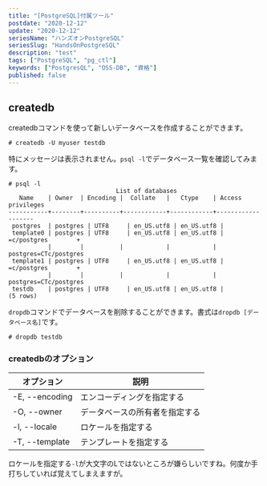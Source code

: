 ```yaml
---
title: "[PostgreSQL]付属ツール"
postdate: "2020-12-12"
update: "2020-12-12"
seriesName: "ハンズオンPostgreSQL"
seriesSlug: "HandsOnPostgreSQL"
description: "test"
tags: ["PostgreSQL", "pg_ctl"]
keywords: ["PostgresQL", "OSS-DB", "資格"]
published: false
---
```



## createdb

createdbコマンドを使って新しいデータベースを作成することができます。

```dummy
# createdb -U myuser testdb
```

特にメッセージは表示されません。`psql -l`でデータベース一覧を確認してみます。

```dummy
# psql -l
                              List of databases
   Name    | Owner  | Encoding |  Collate   |   Ctype    | Access privileges 
-----------+--------+----------+------------+------------+-------------------
 postgres  | postgres | UTF8     | en_US.utf8 | en_US.utf8 |
 template0 | postgres | UTF8     | en_US.utf8 | en_US.utf8 | =c/postgres        +
           |        |          |            |            | postgres=CTc/postgres
 template1 | postgres | UTF8     | en_US.utf8 | en_US.utf8 | =c/postgres        +
           |        |          |            |            | postgres=CTc/postgres
 testdb    | postgres | UTF8     | en_US.utf8 | en_US.utf8 |
(5 rows)
```

`dropdb`コマンドでデータベースを削除することができます。書式は`dropdb [データベース名]`です。

```dummy
# dropdb testdb
```

### createdbのオプション

|オプション|説明|
|---|---|
|-E, --encoding|エンコーディングを指定する|
|-O, --owner|データベースの所有者を指定する|
|-l, --locale|ロケールを指定する|
|-T, --template|テンプレートを指定する|

ロケールを指定する`-l`が大文字のLではないところが嫌らしいですね。何度か手打ちしていれば覚えてしまえますが。


